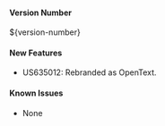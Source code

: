 #### Version Number
${version-number}

#### New Features
- US635012: Rebranded as OpenText.

#### Known Issues
- None
